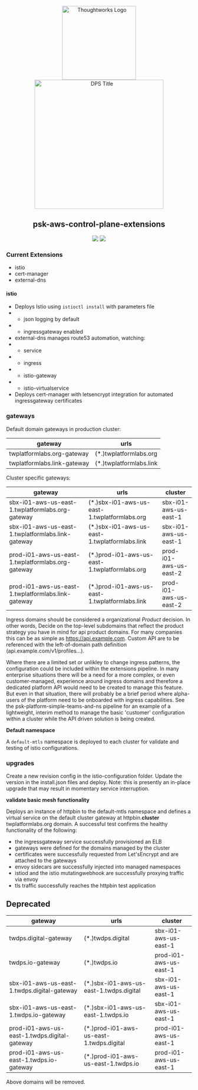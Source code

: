 <div align="center">
	<p>
	<img alt="Thoughtworks Logo" src="https://raw.githubusercontent.com/twplatformlabs/static/master/thoughtworks_flamingo_wave.png?sanitize=true" width=200 /><br />
	<img alt="DPS Title" src="https://raw.githubusercontent.com/twplatformlabs/static/master/EMPCPlatformStarterKitsImage.png?sanitize=true" width=350/><br />
	<h2>psk-aws-control-plane-extensions</h2>
	<a href="https://opensource.org/licenses/MIT"><img src="https://img.shields.io/github/license/twplatformlabs/psk-aws-control-plane-extensions"></a> <a href="https://aws.amazon.com"><img src="https://img.shields.io/badge/-deployed-blank.svg?style=social&logo=amazon"></a>
	</p>
</div>

### Current Extensions

- istio
- cert-manager
- external-dns

#### istio

- Deploys Istio using `istioctl install` with parameters file
- - json logging by default
- - ingressgateway enabled
- external-dns manages route53 automation, watching:
- - service
- - ingress
- - istio-gateway
- - istio-virtualservice
- Deploys cert-manager with letsencrypt integration for automated ingressgateway certificates

### gateways

Default domain gateways in production cluster:  

| gateway                       | urls                      |
|-------------------------------|---------------------------|
| twplatformlabs.org-gateway    | (*.)twplatformlabs.org    |
| twplatformlabs.link-gateway   | (*.)twplatformlabs.link   |


Cluster specific gateways:

| gateway                                             | urls                                            |  cluster                |
|-----------------------------------------------------|-------------------------------------------------|-------------------------|
| sbx-i01-aws-us-east-1.twplatformlabs.org-gateway    | (*.)sbx-i01-aws-us-east-1.twplatformlabs.org    | sbx-i01-aws-us-east-1   |
| sbx-i01-aws-us-east-1.twplatformlabs.link-gateway   | (*.)sbx-i01-aws-us-east-1.twplatformlabs.link   | sbx-i01-aws-us-east-1   |
| prod-i01-aws-us-east-1.twplatformlabs.org-gateway   | (*.)prod-i01-aws-us-east-1.twplatformlabs.org   | prod-i01-aws-us-east-2  |
| prod-i01-aws-us-east-1.twplatformlabs.link-gateway  | (*.)prod-i01-aws-us-east-1.twplatformlabs.link  | prod-i01-aws-us-east-2  |

Ingress domains should be considered a organizational _Product_ decision. In other words, Decide on the top-level subdomains that reflect the product strategy you have in mind for api product domains. For many companies this can be as simple as https://api.example.com. Custom API are to be referenced with the left-of-domain path definition (api.example.com/v1/profiles...).  

Where there are a limited set or unlikley to change ingress patterns, the configuration could be included within the extensions pipeline. In many enterprise situations there will be a need for a more complex, or even customer-managed, experience around ingress domains and therefore a dedicated platform API would need to be created to manage this feature. But even in that situation, there will probably be a brief period where alpha-users of the platform need to be onboarded with ingress capabilities. See the psk-platform-simple-teams-and-ns pipeline for an example of a lightweight, interim method to manage the basic 'customer' configuration within a cluster while the API driven solution is being created.  

**Default namespace**  

A `default-mtls` namespace is deployed to each cluster for validate and testing of istio configurations.

### upgrades

Create a new revision config in the istio-configuration folder. Update the version in the install.json files and deploy. Note: this is presently an in-place upgrade that may result in momentary service interruption.

**validate basic mesh functionality**  

Deploys an instance of httpbin to the default-mtls namespace and defines a virtual service on the default cluster gateway at httpbin.__cluster__ twplatformlabs.org domain. A successful test confirms the healthy functionality of the following:  
- the ingressgateway service successfully provisioned an ELB
- gateways were defined for the domains managed by the cluster
- certificates were successfully requested from Let'sEncrypt and are attached to the gateways
- envoy sidecars are successfully injected into managed namespaces
- istiod and the istio mutatingwebhook are successfully proxying traffic via envoy
- tls traffic successfully reaches the httpbin test application

## Deprecated

| gateway                                       | urls                                     |  cluster                |
|-----------------------------------------------|------------------------------------------|-------------------------|
| twdps.digital-gateway                         | (*.)twdps.digital                        | sbx-i01-aws-us-east-1   |
| twdps.io-gateway                              | (*.)twdps.io                             | prod-i01-aws-us-east-1  |
| sbx-i01-aws-us-east-1.twdps.digital-gateway   | (*.)sbx-i01-aws-us-east-1.twdps.digital  | sbx-i01-aws-us-east-1   |
| sbx-i01-aws-us-east-1.twdps.io-gateway        | (*.)sbx-i01-aws-us-east-1.twdps.io       | sbx-i01-aws-us-east-1   |
| prod-i01-aws-us-east-1.twdps.digital-gateway  | (*.)prod-i01-aws-us-east-1.twdps.digital | prod-i01-aws-us-east-1  |
| prod-i01-aws-us-east-1.twdps.io-gateway       | (*.)prod-i01-aws-us-east-1.twdps.io      | prod-i01-aws-us-east-1  |

Above domains will be removed.  